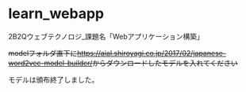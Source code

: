 # learn_webapp

2B2Qウェブテクノロジ_課題名「Webアプリケーション構築」

~~modelフォルダ直下に<https://aial.shiroyagi.co.jp/2017/02/japanese-word2vec-model-builder/>からダウンロードしたモデルを入れてください~~

モデルは頒布終了しました。
